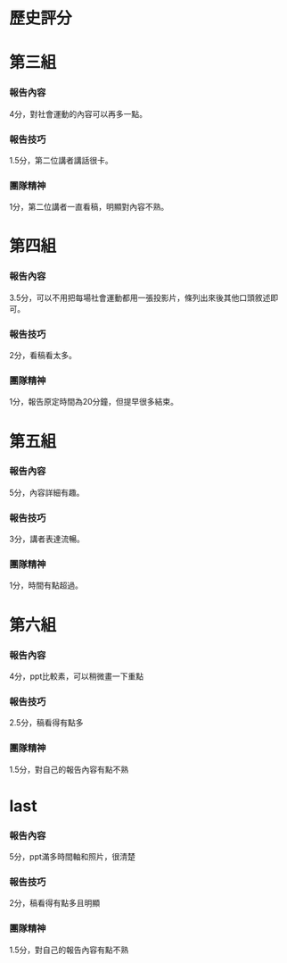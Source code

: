 # 歷史評分

# 第三組

### 報告內容

4分，對社會運動的內容可以再多一點。

### 報告技巧

1.5分，第二位講者講話很卡。

### 團隊精神

1分，第二位講者一直看稿，明顯對內容不熟。

# 第四組

### 報告內容

3.5分，可以不用把每場社會運動都用一張投影片，條列出來後其他口頭敘述即可。

### 報告技巧

2分，看稿看太多。

### 團隊精神

1分，報告原定時間為20分鐘，但提早很多結束。

# 第五組

### 報告內容

5分，內容詳細有趣。

### 報告技巧

3分，講者表達流暢。

### 團隊精神

1分，時間有點超過。

# 第六組

### 報告內容

4分，ppt比較素，可以稍微畫一下重點

### 報告技巧

2.5分，稿看得有點多

### 團隊精神

1.5分，對自己的報告內容有點不熟

# last

### 報告內容

5分，ppt滿多時間軸和照片，很清楚

### 報告技巧

2分，稿看得有點多且明顯

### 團隊精神

1.5分，對自己的報告內容有點不熟